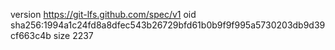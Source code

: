 version https://git-lfs.github.com/spec/v1
oid sha256:1994a1c24fd8a8dfec543b26729bfd61b0b9f9f995a5730203db9d39cf663c4b
size 2237

